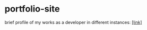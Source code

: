 # portfolio-site
brief profile of my works as a developer in different instances:
[[link]](https://aovnkv.github.io/profile/)
